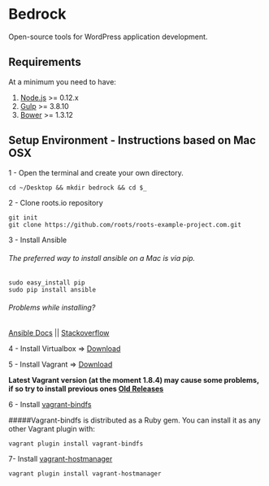 # Bedrock
Open-source tools for WordPress application development.

## Requirements
At a minimum you need to have:

1. [Node.js](https://nodejs.org/en/download/) >= 0.12.x
2. [Gulp](https://github.com/gulpjs/gulp/blob/master/docs/getting-started.md) >= 3.8.10
3. [Bower](https://bower.io/#install-bower) >= 1.3.12

## Setup Environment - Instructions based on Mac OSX

1 - Open the terminal and create your own directory.
```
cd ~/Desktop && mkdir bedrock && cd $_
```

2 - Clone roots.io repository
```
git init
git clone https://github.com/roots/roots-example-project.com.git
```

3 - Install Ansible

###### The preferred way to install ansible on a Mac is via pip.

  ```
  sudo easy_install pip
  sudo pip install ansible
  ```

###### Problems while installing?

  [Ansible Docs](http://docs.ansible.com/ansible/intro_installation.html#latest-releases-on-mac-osx) ||
  [Stackoverflow](http://stackoverflow.com/questions/17271319/installing-pip-on-mac-os-x)


4 - Install Virtualbox => [Download](https://www.virtualbox.org/wiki/Downloads)


5 - Install Vagrant => [Download](https://www.vagrantup.com/downloads.html)

**Latest Vagrant version (at the moment 1.8.4) may cause some problems, if so try to install previous ones [Old Releases](https://releases.hashicorp.com/vagrant/)**

6 - Install [vagrant-bindfs](https://github.com/gael-ian/vagrant-bindfs)

#####Vagrant-bindfs is distributed as a Ruby gem. You can install it as any other Vagrant plugin with:
  ```
  vagrant plugin install vagrant-bindfs
  ```

7- Install [vagrant-hostmanager](https://github.com/devopsgroup-io/vagrant-hostmanager)

```
vagrant plugin install vagrant-hostmanager
```

